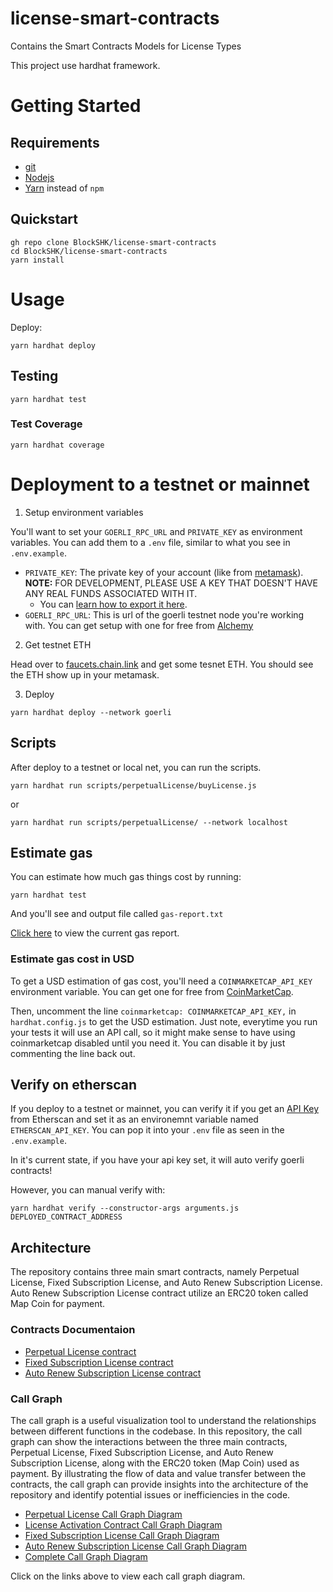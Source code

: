 # license-smart-contracts
Contains the Smart Contracts Models for License Types


This project use hardhat framework.
# Getting Started

## Requirements

- [git](https://git-scm.com/book/en/v2/Getting-Started-Installing-Git)
- [Nodejs](https://nodejs.org/en/)
- [Yarn](https://yarnpkg.com/getting-started/install) instead of `npm`

## Quickstart

```
gh repo clone BlockSHK/license-smart-contracts
cd BlockSHK/license-smart-contracts
yarn install
```

# Usage

Deploy:

```
yarn hardhat deploy
```

## Testing

```
yarn hardhat test
```

### Test Coverage

```
yarn hardhat coverage
```

# Deployment to a testnet or mainnet

1. Setup environment variables

You'll want to set your `GOERLI_RPC_URL` and `PRIVATE_KEY` as environment variables. You can add them to a `.env` file, similar to what you see in `.env.example`.

- `PRIVATE_KEY`: The private key of your account (like from [metamask](https://metamask.io/)). **NOTE:** FOR DEVELOPMENT, PLEASE USE A KEY THAT DOESN'T HAVE ANY REAL FUNDS ASSOCIATED WITH IT.
  - You can [learn how to export it here](https://metamask.zendesk.com/hc/en-us/articles/360015289632-How-to-Export-an-Account-Private-Key).
- `GOERLI_RPC_URL`: This is url of the goerli testnet node you're working with. You can get setup with one for free from [Alchemy](https://alchemy.com/?a=673c802981)

2. Get testnet ETH

Head over to [faucets.chain.link](https://faucets.chain.link/) and get some tesnet ETH. You should see the ETH show up in your metamask.


3. Deploy

```
yarn hardhat deploy --network goerli
```

## Scripts

After deploy to a testnet or local net, you can run the scripts. 

```
yarn hardhat run scripts/perpetualLicense/buyLicense.js 
```

or
```
yarn hardhat run scripts/perpetualLicense/ --network localhost
```

## Estimate gas

You can estimate how much gas things cost by running:

```
yarn hardhat test
```

And you'll see and output file called `gas-report.txt`


[Click here](/gas-report.txt) to view the current gas report.
### Estimate gas cost in USD

To get a USD estimation of gas cost, you'll need a `COINMARKETCAP_API_KEY` environment variable. You can get one for free from [CoinMarketCap](https://pro.coinmarketcap.com/signup). 

Then, uncomment the line `coinmarketcap: COINMARKETCAP_API_KEY,` in `hardhat.config.js` to get the USD estimation. Just note, everytime you run your tests it will use an API call, so it might make sense to have using coinmarketcap disabled until you need it. You can disable it by just commenting the line back out. 


## Verify on etherscan

If you deploy to a testnet or mainnet, you can verify it if you get an [API Key](https://etherscan.io/myapikey) from Etherscan and set it as an environemnt variable named `ETHERSCAN_API_KEY`. You can pop it into your `.env` file as seen in the `.env.example`.

In it's current state, if you have your api key set, it will auto verify goerli contracts!

However, you can manual verify with:

```
yarn hardhat verify --constructor-args arguments.js DEPLOYED_CONTRACT_ADDRESS
```
## Architecture

The repository contains three main smart contracts, namely Perpetual License, Fixed Subscription License, and Auto Renew Subscription License. Auto Renew Subscription License contract utilize an ERC20 token called Map Coin for payment.

### Contracts Documentaion
- [Perpetual License contract](./Documentation/Perpetual%20License%20with%20License%20Activation%20Contract.pdf)
- [Fixed Subscription License contract](./Documentation/Fixed_Subscription_License_Documentation.pdf)
- [Auto Renew Subscription License contract](./Documentation/Auto_Renew_Subscription_License_Documentation.pdf)
### Call Graph

The call graph is a useful visualization tool to understand the relationships between different functions in the codebase. In this repository, the call graph can show the interactions between the three main contracts, Perpetual License, Fixed Subscription License, and Auto Renew Subscription License, along with the ERC20 token (Map Coin) used as payment. By illustrating the flow of data and value transfer between the contracts, the call graph can provide insights into the architecture of the repository and identify potential issues or inefficiencies in the code.

- [Perpetual License Call Graph Diagram](./Documentation/PerpetualLicense.png)
- [License Activation Contract Call Graph Diagram](./Documentation/LicenseActivation.png)
- [Fixed Subscription License Call Graph Diagram](./Documentation/FixedSubscriptionLicense.png)
- [Auto Renew Subscription License Call Graph Diagram](./Documentation/AutoRenewSubscriptionLicense.png)
- [Complete Call Graph Diagram](./Documentation/All_Contract_Graphs.png)

Click on the links above to view each call graph diagram.

